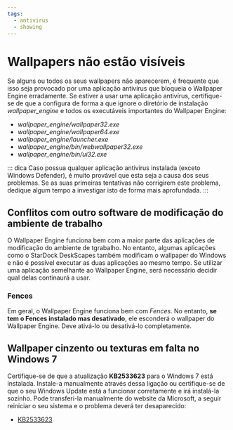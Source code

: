 ```yaml
---
tags:
  - antivirus
  - showing
---
```


# Wallpapers não estão visíveis

Se alguns ou todos os seus wallpapers não aparecerem, é frequente que isso seja provocado por uma aplicação antivírus que bloqueia o Wallpaper Engine erradamente. Se estiver a usar uma aplicação antivírus, certifique-se de que a configura de forma a que ignore o diretório de instalação *wallpaper_engine* e todos os executáveis importantes do Wallpaper Engine:

* *wallpaper_engine/wallpaper32.exe*
* *wallpaper_engine/wallpaper64.exe*
* *wallpaper_engine/launcher.exe*
* *wallpaper_engine/bin/webwallpaper32.exe*
* *wallpaper_engine/bin/ui32.exe*

::: dica Caso possua qualquer aplicação antivírus instalada (exceto Windows Defender), é muito provável que esta seja a causa dos seus problemas. Se as suas primeiras tentativas não corrigirem este problema, dedique algum tempo a investigar isto de forma mais aprofundada. :::

## Conflitos com outro software de modificação do ambiente de trabalho

O Wallpaper Engine funciona bem com a maior parte das aplicações de modificação do ambiente de tgrabalho. No entanto, algumas aplicações como o StarDock DeskScapes também modificam o wallpaper do Windows e não é possível executar as duas aplicações ao mesmo tempo. Se utilizar uma aplicação semelhante ao Wallpaper Engine, será necessário decidir qual delas continaurá a usar.

### Fences

Em geral, o Wallpaper Engine funciona bem com *Fences*. No entanto, **se tem o Fences instalado mas desativado**, ele esconderá o wallpaper do Wallpaper Engine. Deve ativá-lo ou desativá-lo completamente.

## Wallpaper cinzento ou texturas em falta no Windows 7

Certifique-se de que a atualização **KB2533623** para o Windows 7 está instalada. Instale-a manualmente através dessa ligação ou certifique-se de que o seu Windows Update está a funcionar corretamente e irá instalá-la sozinho. Pode transferi-la manualmente do website da Microsoft, a seguir reiniciar o seu sistema e o problema deverá ter desaparecido:

* [KB2533623](https://support.microsoft.com/en-us/help/2533623/microsoft-security-advisory-insecure-library-loading-could-allow-remot)
